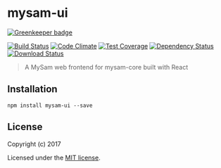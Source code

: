 # mysam-ui

[![Greenkeeper badge](https://badges.greenkeeper.io/mysamai/mysam-ui.svg)](https://greenkeeper.io/)

[![Build Status](https://travis-ci.org/mysamai/mysam-ui.png?branch=master)](https://travis-ci.org/mysamai/mysam-ui)
[![Code Climate](https://codeclimate.com/github/mysamai/mysam-ui/badges/gpa.svg)](https://codeclimate.com/github/mysamai/mysam-ui)
[![Test Coverage](https://codeclimate.com/github/mysamai/mysam-ui/badges/coverage.svg)](https://codeclimate.com/github/mysamai/mysam-ui/coverage)
[![Dependency Status](https://img.shields.io/david/mysamai/mysam-ui.svg?style=flat-square)](https://david-dm.org/mysamai/mysam-ui)
[![Download Status](https://img.shields.io/npm/dm/mysam-ui.svg?style=flat-square)](https://www.npmjs.com/package/mysam-ui)

> A MySam web frontend for mysam-core built with React

## Installation

```
npm install mysam-ui --save
```

## License

Copyright (c) 2017

Licensed under the [MIT license](LICENSE).
